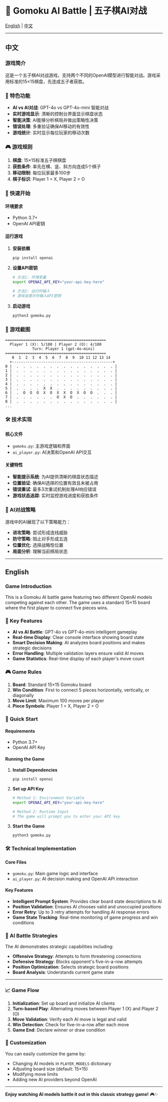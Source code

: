 # 🎯 Gomoku AI Battle | 五子棋AI对战

[English](#english) | [中文](#中文)

---

## 中文

### 游戏简介

这是一个五子棋AI对战游戏，支持两个不同的OpenAI模型进行智能对战。游戏采用标准的15×15棋盘，先连成五子者获胜。

### 🌟 特色功能

- **AI vs AI对战**: GPT-4o vs GPT-4o-mini 智能对战
- **实时游戏显示**: 清晰的控制台界面显示棋盘状态
- **智能决策**: AI能够分析棋局并做出策略性决策
- **错误处理**: 多重验证确保AI移动的有效性
- **游戏统计**: 实时显示每位玩家的移动次数

### 🎮 游戏规则

1. **棋盘**: 15×15标准五子棋棋盘
2. **获胜条件**: 率先在横、竖、斜方向连成5个棋子
3. **移动限制**: 每位玩家最多100步
4. **棋子标识**: Player 1 = X, Player 2 = O

### 🚀 快速开始

#### 环境要求
- Python 3.7+
- OpenAI API密钥

#### 运行游戏

1. **安装依赖**
   ```bash
   pip install openai
   ```

2. **设置API密钥**
   ```bash
   # 方法1: 环境变量
   export OPENAI_API_KEY="your-api-key-here"
   
   # 方法2: 运行时输入
   # 游戏会提示你输入API密钥
   ```

3. **启动游戏**
   ```bash
   python3 gomoku.py
   ```

### 🎯 游戏截图

```
=============================================
  Player 1 (X): 5/100 | Player 2 (O): 4/100
            Turn: Player 1 (gpt-4o-mini)           
=============================================
   0  1  2  3  4  5  6  7  8  9  10 11 12 13 14
  +---------------------------------------------+
0 |  .  .  .  .  .  .  .  .  .  .  .  .  .  .  . |
1 |  .  .  .  .  .  .  .  .  .  .  .  .  .  .  . |
2 |  .  .  .  .  .  .  .  .  .  .  .  .  .  .  . |
3 |  .  .  .  .  .  .  .  .  .  .  .  .  .  .  . |
4 |  .  .  .  .  .  .  .  .  .  .  .  .  .  .  . |
5 |  .  .  .  .  X  X  .  .  .  .  .  .  .  .  . |
6 |  .  O  O  O  X  O  X  X  O  X  O  O  .  .  . |
7 |  .  .  .  .  .  .  O  X  O  .  .  .  .  .  . |
8 |  .  .  .  .  .  .  .  .  .  .  .  .  .  .  . |
...
```

### 🛠️ 技术实现

#### 核心文件
- `gomoku.py`: 主游戏逻辑和界面
- `ai_player.py`: AI决策和OpenAI API交互

#### 关键特性
- **智能提示系统**: 为AI提供清晰的棋盘状态描述
- **位置验证**: 确保AI选择的位置有效且未被占用
- **错误重试**: 最多3次重试机制处理AI响应错误
- **游戏状态追踪**: 实时监控游戏进度和获胜条件

### 🎲 AI对战策略

游戏中的AI展现了以下策略能力：
- **进攻策略**: 尝试形成连线威胁
- **防守策略**: 阻止对手形成五连
- **位置优化**: 选择战略性位置
- **局面分析**: 理解当前棋局状态

---

## English

### Game Introduction

This is a Gomoku AI battle game featuring two different OpenAI models competing against each other. The game uses a standard 15×15 board where the first player to connect five pieces wins.

### 🌟 Key Features

- **AI vs AI Battle**: GPT-4o vs GPT-4o-mini intelligent gameplay
- **Real-time Display**: Clear console interface showing board state
- **Smart Decision Making**: AI analyzes board positions and makes strategic decisions
- **Error Handling**: Multiple validation layers ensure valid AI moves
- **Game Statistics**: Real-time display of each player's move count

### 🎮 Game Rules

1. **Board**: Standard 15×15 Gomoku board
2. **Win Condition**: First to connect 5 pieces horizontally, vertically, or diagonally
3. **Move Limit**: Maximum 100 moves per player
4. **Piece Symbols**: Player 1 = X, Player 2 = O

### 🚀 Quick Start

#### Requirements
- Python 3.7+
- OpenAI API Key

#### Running the Game

1. **Install Dependencies**
   ```bash
   pip install openai
   ```

2. **Set up API Key**
   ```bash
   # Method 1: Environment Variable
   export OPENAI_API_KEY="your-api-key-here"
   
   # Method 2: Runtime Input
   # The game will prompt you to enter your API key
   ```

3. **Start the Game**
   ```bash
   python3 gomoku.py
   ```

### 🛠️ Technical Implementation

#### Core Files
- `gomoku.py`: Main game logic and interface
- `ai_player.py`: AI decision making and OpenAI API interaction

#### Key Features
- **Intelligent Prompt System**: Provides clear board state descriptions to AI
- **Position Validation**: Ensures AI chooses valid and unoccupied positions
- **Error Retry**: Up to 3 retry attempts for handling AI response errors
- **Game State Tracking**: Real-time monitoring of game progress and win conditions

### 🎲 AI Battle Strategies

The AI demonstrates strategic capabilities including:
- **Offensive Strategy**: Attempts to form threatening connections
- **Defensive Strategy**: Blocks opponent's five-in-a-row attempts
- **Position Optimization**: Selects strategic board positions
- **Board Analysis**: Understands current game state

---

### 📈 Game Flow

1. **Initialization**: Set up board and initialize AI clients
2. **Turn-based Play**: Alternating moves between Player 1 (X) and Player 2 (O)
3. **Move Validation**: Verify each AI move is legal and valid
4. **Win Detection**: Check for five-in-a-row after each move
5. **Game End**: Declare winner or draw condition

### 🔧 Customization

You can easily customize the game by:
- Changing AI models in `PLAYER_MODELS` dictionary
- Adjusting board size (default: 15×15)
- Modifying move limits
- Adding new AI providers beyond OpenAI

---

**Enjoy watching AI models battle it out in this classic strategy game!** 🎮✨